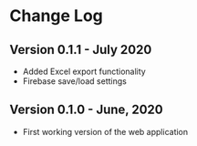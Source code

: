 # Change Log

## Version 0.1.1 - July 2020

- Added Excel export functionality
- Firebase save/load settings

## Version 0.1.0 - June, 2020

- First working version of the web application